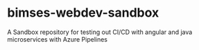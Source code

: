 # bimses-webdev-sandbox
A Sandbox repository for testing out CI/CD with angular and java microservices with Azure Pipelines
